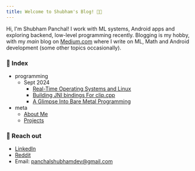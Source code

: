 ```yaml
---
title: Welcome to Shubham's Blog! 👋🏻
---
```


Hi, I'm Shubham Panchal! I work with ML systems, Android apps and exploring backend, low-level programming recently. Blogging is my hobby, with my *main* blog on [Medium.com](https://equipintelligence.medium.com/) where I write on ML, Math and Android development (some other topics occasionally).

### 📄 Index
- programming
	- Sept 2024
		- [Real-Time Operating Systems and Linux](/programming/rtos-linux)
		- [Building JNI bindings For clip.cpp](/programming/android-sample-clip-cpp)
		- [A Glimpse Into Bare Metal Programming](/programming/bare-metal-programming)
- meta
	- [About Me](/meta/about-me)
	- [Projects](/meta/projects)

### 📨 Reach out
- [LinkedIn](https://www.linkedin.com/in/shubham-panchal-82ba92160/)
- [Reddit](https://www.reddit.com/user/shubham0204_dev/)
- Email: [panchalshubhamdev@gmail.com](mailto:panchalshubhamdev@gmail.com)